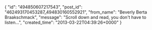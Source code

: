 {
   "id": "494850607217543",
   "post_id": "462493170453287_494830160552921",
   "from_name": "Beverly Berta Braakschmack",
   "message": "Scroll down and read, you don't have to listen...",
   "created_time": "2013-03-22T04:39:26+0000"
 }

